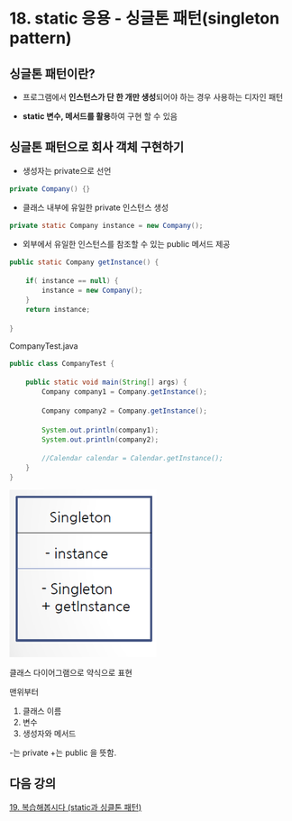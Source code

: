 # 18. static 응용 - 싱글톤 패턴(singleton pattern)

## 싱글톤 패턴이란?

- 프로그램에서 **인스턴스가 단 한 개만 생성**되어야 하는 경우 사용하는 디자인 패턴

- **static 변수, 메서드를 활용**하여 구현 할 수 있음 

## 싱글톤 패턴으로 회사 객체 구현하기

- 생성자는 private으로 선언
```java
private Company() {}
```

- 클래스 내부에 유일한 private 인스턴스 생성

```java
private static Company instance = new Company();
```

- 외부에서 유일한 인스턴스를 참조할 수 있는 public 메서드 제공
```java
public static Company getInstance() {
		
	if( instance == null) {
		instance = new Company();
	}
	return instance;
		
}
```
CompanyTest.java
```java
public class CompanyTest {

	public static void main(String[] args) {
		Company company1 = Company.getInstance();
		
		Company company2 = Company.getInstance();
		
		System.out.println(company1);
		System.out.println(company2);
		
		//Calendar calendar = Calendar.getInstance();
	}
}
```

![singleton](./img/singleton.png)

클래스 다이어그램으로 약식으로 표현

맨위부터

1. 클래스 이름
2. 변수
3. 생성자와 메서드

-는 private +는 public 을 뜻함.

## 다음 강의
[19. 복습해봅시다 (static과 싱클톤 패턴)](https://github.com/vivalahm/TIL/blob/main/JAVA/Chapter2/2-19/README.md)
